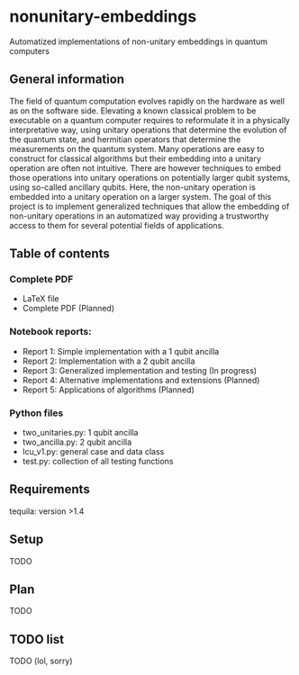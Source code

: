 # nonunitary-embeddings
Automatized implementations of non-unitary embeddings in quantum computers

## General information
The field of quantum computation evolves rapidly on the hardware as well as on the software side. Elevating a known classical problem to be executable on a quantum computer requires to reformulate it in a physically interpretative way, using unitary operations that determine the evolution of the quantum state, and hermitian operators that determine the measurements on the quantum system. Many operations are easy to construct for classical algorithms but their embedding into a unitary operation are often not intuitive. There are however techniques to embed those operations into unitary operations on potentially larger qubit systems, using so-called ancillary qubits. Here, the non-unitary operation is embedded into a unitary operation on a larger system.  The goal of this project is to implement generalized techniques that allow the embedding of non-unitary operations in an automatized way providing a trustworthy access to them for several potential fields of applications.

## Table of contents

### Complete PDF

* LaTeX file
* Complete PDF (Planned)

### Notebook reports:

* Report 1: Simple implementation with a 1 qubit ancilla
* Report 2: Implementation with a 2 qubit ancilla
* Report 3: Generalized implementation and testing (In progress)
* Report 4: Alternative implementations and extensions (Planned)
* Report 5: Applications of algorithms (Planned)

### Python files
* two_unitaries.py: 1 qubit ancilla
* two_ancilla.py: 2 qubit ancilla
* lcu_v1.py: general case and data class
* test.py: collection of all testing functions

## Requirements
tequila: version >1.4
	
## Setup
TODO

## Plan
TODO

## TODO list
TODO (lol, sorry)
